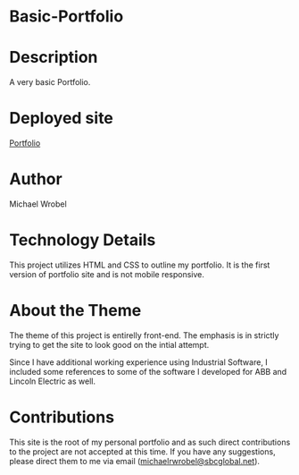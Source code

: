 # Basic-Portfolio

# Description

A very basic Portfolio.

# Deployed site
[Portfolio](https://michaelwrobelpersonal.github.io/Basic-Portfolio/)

# Author

Michael Wrobel

# Technology Details

This project utilizes HTML and CSS to outline my portfolio.  It is the first version of portfolio site and is not mobile responsive.

# About the Theme

The theme of this project is entirelly front-end.  The emphasis is in strictly trying to get the site to look good on the intial attempt. 

Since I have additional working experience using Industrial Software, I included some references to some of the software I developed for ABB and Lincoln Electric as well.

# Contributions

This site is the root of my personal portfolio and as such direct contributions to the project are not accepted at this time.  If you have any suggestions, please direct them to me via email (michaelrwrobel@sbcglobal.net).
